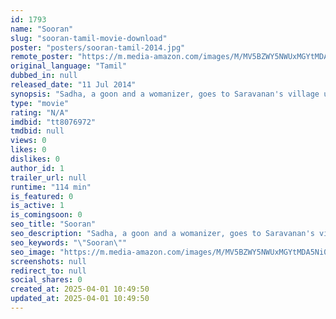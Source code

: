 ```yaml
---
id: 1793
name: "Sooran"
slug: "sooran-tamil-movie-download"
poster: "posters/sooran-tamil-2014.jpg"
remote_poster: "https://m.media-amazon.com/images/M/MV5BZWY5NWUxMGYtMDA5Ni00NWExLTljNmUtZjljZDU0ZmI4Y2JhXkEyXkFqcGdeQXVyNTM3MDMyMDQ@._V1_SX300.jpg"
original_language: "Tamil"
dubbed_in: null
released_date: "11 Jul 2014"
synopsis: "Sadha, a goon and a womanizer, goes to Saravanan's village under the pretext of being his friend. During his absence, Saravanan gets involved in gang wars."
type: "movie"
rating: "N/A"
imdbid: "tt8076972"
tmdbid: null
views: 0
likes: 0
dislikes: 0
author_id: 1
trailer_url: null
runtime: "114 min"
is_featured: 0
is_active: 1
is_comingsoon: 0
seo_title: "Sooran"
seo_description: "Sadha, a goon and a womanizer, goes to Saravanan's village under the pretext of being his friend. During his absence, Saravanan gets involved in gang wars."
seo_keywords: "\"Sooran\""
seo_image: "https://m.media-amazon.com/images/M/MV5BZWY5NWUxMGYtMDA5Ni00NWExLTljNmUtZjljZDU0ZmI4Y2JhXkEyXkFqcGdeQXVyNTM3MDMyMDQ@._V1_SX300.jpg"
screenshots: null
redirect_to: null
social_shares: 0
created_at: 2025-04-01 10:49:50
updated_at: 2025-04-01 10:49:50
---
```


